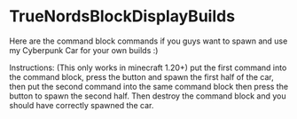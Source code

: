 # TrueNordsBlockDisplayBuilds
Here are the command block commands if you guys want to spawn and use my Cyberpunk Car for your own builds :) 

Instructions: (This only works in minecraft 1.20+) put the first command into the command block, press the button and spawn the first half of the car, then put the second command into the same command block then press the button to spawn the second half. Then destroy the command block and you should have correctly spawned the car.
